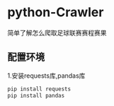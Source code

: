 # python-Crawler
简单了解怎么爬取足球联赛赛程赛果

## 配置环境
  1.安装requests库,pandas库
  ```bash
  pip install requests
  pip install pandas
  ```

